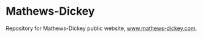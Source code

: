 Mathews-Dickey
==============

Repository for Mathews-Dickey public website, www.mathews-dickey.com.
